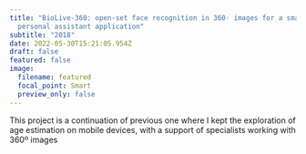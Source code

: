 ```yaml
---
title: "BioLive-360: open-set face recognition in 360◦ images for a smart
  personal assistant application"
subtitle: "2018"
date: 2022-05-30T15:21:05.954Z
draft: false
featured: false
image:
  filename: featured
  focal_point: Smart
  preview_only: false
---
```

This project is a continuation of previous one where I kept the exploration of age estimation on mobile devices, with a support of specialists working with 360º images